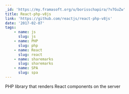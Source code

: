```yaml
---
_id: 'https://my.framasoft.org/u/borisschapira/?v7GuZw'
title: React-php-v8js
link: 'https://github.com/reactjs/react-php-v8js'
date: '2017-02-07'
tags:
    - name: js
      slug: js
    - name: PHP
      slug: php
    - name: React
      slug: react
    - name: sharemarks
      slug: sharemarks
    - name: SPA
      slug: spa
---
```


<div class="markdown"><p>PHP library that renders React components on the server
</p></div>
